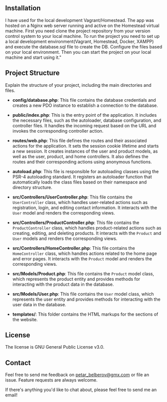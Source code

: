 

## Installation

I have used for the local development Vagrant/Homestead. The app was hosted on a Nginx web server running and active on the Homestead virtual machine. First you need clone the project repository from your version control system to your local machine. To run the project you need to set up a local development environment(Vagrant, Homestead, Docker, XAMPP) and execute the database.sql file to create the DB. Configure the files based on your local environment. Then you can start the project on your local machine and start using it."

## Project Structure

Explain the structure of your project, including the main directories and files.

- **config/database.php**: This file contains the database credentials and creates a new PDO instance to establish a connection to the database.

- **public/index.php**: This is the entry point of the application. It includes the necessary files, such as the autoloader, database configuration, and controller files. It handles the incoming request based on the URL and invokes the corresponding controller action.

- **routes/web.php**: This file defines the routes and their associated actions for the application. It sets the session cookie lifetime and starts a new session. It creates instances of the user and product models, as well as the user, product, and home controllers. It also defines the routes and their corresponding actions using anonymous functions.

- **autoload.php**: This file is responsible for autoloading classes using the PSR-4 autoloading standard. It registers an autoloader function that automatically loads the class files based on their namespace and directory structure.

- **src/Controllers/UserController.php**: This file contains the `UserController` class, which handles user-related actions such as registration, login, and editing contact information. It interacts with the `User` model and renders the corresponding views.

- **src/Controllers/ProductController.php**: This file contains the `ProductController` class, which handles product-related actions such as creating, editing, and deleting products. It interacts with the `Product` and `User` models and renders the corresponding views.

- **src/Controllers/HomeController.php**: This file contains the `HomeController` class, which handles actions related to the home page and error pages. It interacts with the `Product` model and renders the corresponding views.

- **src/Models/Product.php**: This file contains the `Product` model class, which represents the product entity and provides methods for interacting with the product data in the database.

- **src/Models/User.php**: This file contains the `User` model class, which represents the user entity and provides methods for interacting with the user data in the database.

- **templates/**: This folder contains the HTML markups for the sections of the website.

## License

The license is GNU General Public License v3.0.

## Contact

Feel free to send me feedback on petar_belberov@gmx.com or file an issue. Feature requests are always welcome.

If there's anything you'd like to chat about, please feel free to send me an email!